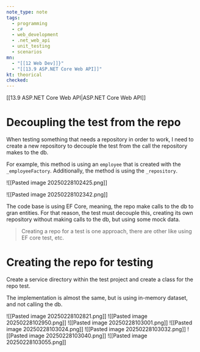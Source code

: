 ```yaml
---
note_type: note
tags:
  - programming
  - c#
  - web_development
  - .net_web_api
  - unit_testing
  - scenarios
mn:
  - "[[12 Web Dev]]}"
  - "[[13.9 ASP.NET Core Web API]]"
kt: theorical
checked:
---
```

[[13.9 ASP.NET Core Web API|ASP.NET Core Web API]]

# Decoupling the test from the repo
When testing something that needs a repository in order to work, I need to create a new repository to decouple the test from the call the repository makes to the db. 

For example, this method is using an `employee` that is created with the `_employeeFactory`. Additionally, the method is using the `_repository`.

![[Pasted image 20250228102425.png]]

![[Pasted image 20250228102342.png]]

The code base is using EF Core, meaning, the repo make calls to the db to gran entities. For that reason, the test must decouple this, creating its own repository without making calls to the db, but using some mock data.

>Creating a repo for a test is one approach, there are other like using EF core test, etc.

# Creating the repo for testing
Create a service directory within the test project and create a class for the repo test. 

The implementation is almost the same, but is using in-memory dataset, and not calling the db.

![[Pasted image 20250228102821.png]]
![[Pasted image 20250228102950.png]]
![[Pasted image 20250228103001.png]]
![[Pasted image 20250228103024.png]]
![[Pasted image 20250228103032.png]]
![[Pasted image 20250228103040.png]]
![[Pasted image 20250228103055.png]]
